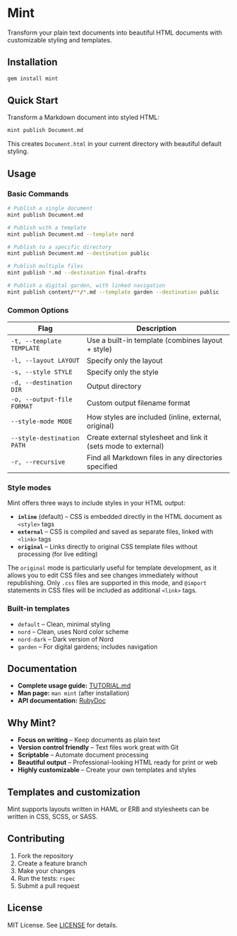 # Mint

Transform your plain text documents into beautiful HTML documents with customizable styling and templates.

## Installation

```bash
gem install mint
```

## Quick Start

Transform a Markdown document into styled HTML:

```bash
mint publish Document.md
```

This creates `Document.html` in your current directory with beautiful default styling.

## Usage

### Basic Commands

```bash
# Publish a single document
mint publish Document.md

# Publish with a template
mint publish Document.md --template nord

# Publish to a specific directory
mint publish Document.md --destination public

# Publish multiple files
mint publish *.md --destination final-drafts

# Publish a digital garden, with linked navigation
mint publish content/**/*.md --template garden --destination public
```

### Common Options

| Flag | Description |
|------|-------------|
| `-t, --template TEMPLATE` | Use a built-in template (combines layout + style) |
| `-l, --layout LAYOUT` | Specify only the layout |
| `-s, --style STYLE` | Specify only the style |
| `-d, --destination DIR` | Output directory |
| `-o, --output-file FORMAT` | Custom output filename format |
| `--style-mode MODE` | How styles are included (inline, external, original) |
| `--style-destination PATH` | Create external stylesheet and link it (sets mode to external) |
| `-r, --recursive` | Find all Markdown files in any directories specified |

### Style modes

Mint offers three ways to include styles in your HTML output:

- **`inline`** (default) – CSS is embedded directly in the HTML document as `<style>` tags
- **`external`** – CSS is compiled and saved as separate files, linked with `<link>` tags
- **`original`** – Links directly to original CSS template files without processing (for live editing)

The `original` mode is particularly useful for template development, as it allows you to edit CSS files and see changes immediately without republishing. Only `.css` files are supported in this mode, and `@import` statements in CSS files will be included as additional `<link>` tags.

### Built-in templates

- `default` – Clean, minimal styling
- `nord` – Clean, uses Nord color scheme
- `nord-dark` – Dark version of Nord
- `garden` – For digital gardens; includes navigation

## Documentation

- **Complete usage guide:** [TUTORIAL.md](doc/TUTORIAL.md)
- **Man page:** `man mint` (after installation)
- **API documentation:** [RubyDoc](http://www.rubydoc.info/github/davejacobs/mint)

## Why Mint?

- **Focus on writing** – Keep documents as plain text
- **Version control friendly** – Text files work great with Git
- **Scriptable** – Automate document processing
- **Beautiful output** – Professional-looking HTML ready for print or web
- **Highly customizable** – Create your own templates and styles

## Templates and customization

Mint supports layouts written in HAML or ERB and stylesheets can be written in CSS, SCSS, or SASS.

## Contributing

1. Fork the repository
2. Create a feature branch
3. Make your changes
4. Run the tests: `rspec`
5. Submit a pull request

## License

MIT License. See [LICENSE](LICENSE) for details.